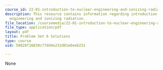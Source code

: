 ```yaml
---
course_id: 22-01-introduction-to-nuclear-engineering-and-ionizing-radiation-fall-2015
description: This resource contains information regarding introduction to nuclear
  engineering and ionizing radiation.
file_location: /coursemedia/22-01-introduction-to-nuclear-engineering-and-ionizing-radiation-fall-2015/50828f16830c77dd4e232d01e6eeb231_MIT22_01F15_ps6_sol.pdf
file_type: application/pdf
layout: pdf
title: Problem Set 6 Solutions
type: course
uid: 50828f16830c77dd4e232d01e6eeb231

---
```

None